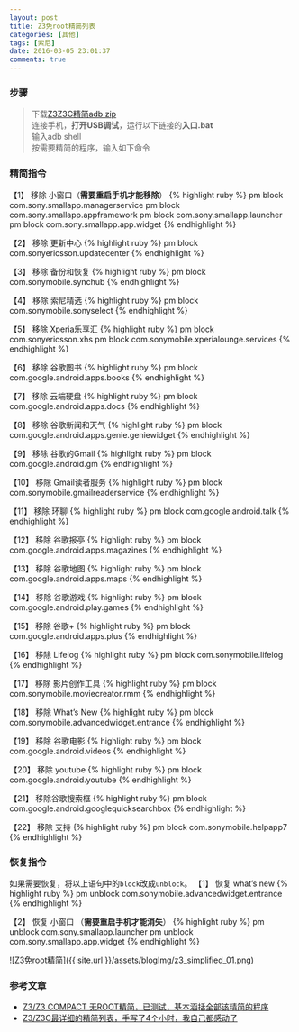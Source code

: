 ```yaml
---
layout: post
title: Z3免root精简列表
categories: [其他]
tags: [索尼]
date: 2016-03-05 23:01:37
comments: true
---
```


### 步骤
> 下载[Z3Z3C精简adb.zip](http://pan.baidu.com/s/1jHQkc0e)  
> 连接手机，**打开USB调试**，运行以下链接的**入口.bat**  
> 输入adb shell  
> 按需要精简的程序，输入如下命令

### 精简指令
【1】 移除 小窗口（**需要重启手机才能移除**）
{% highlight ruby %}
pm block com.sony.smallapp.managerservice
pm block com.sony.smallapp.appframework
pm block com.sony.smallapp.launcher
pm block com.sony.smallapp.app.widget
{% endhighlight %}

【2】 移除 更新中心
{% highlight ruby %}
pm block com.sonyericsson.updatecenter
{% endhighlight %}

【3】 移除 备份和恢复
{% highlight ruby %}
pm block com.sonymobile.synchub
{% endhighlight %}

【4】 移除 索尼精选
{% highlight ruby %}
pm block com.sonymobile.sonyselect
{% endhighlight %}

【5】 移除 Xperia乐享汇
{% highlight ruby %}
pm block com.sonyericsson.xhs
pm block com.sonymobile.xperialounge.services
{% endhighlight %}

【6】 移除 谷歌图书
{% highlight ruby %}
pm block com.google.android.apps.books
{% endhighlight %}

【7】 移除 云端硬盘
{% highlight ruby %}
pm block com.google.android.apps.docs
{% endhighlight %}

【8】 移除 谷歌新闻和天气
{% highlight ruby %}
pm block com.google.android.apps.genie.geniewidget
{% endhighlight %}

【9】 移除 谷歌的Gmail
{% highlight ruby %}
pm block com.google.android.gm
{% endhighlight %}

【10】 移除 Gmail读者服务
{% highlight ruby %}
pm block com.sonymobile.gmailreaderservice
{% endhighlight %}

【11】 移除 环聊
{% highlight ruby %}
pm block com.google.android.talk
{% endhighlight %}

【12】 移除 谷歌报亭
{% highlight ruby %}
pm block com.google.android.apps.magazines
{% endhighlight %}

【13】 移除 谷歌地图
{% highlight ruby %}
pm block com.google.android.apps.maps
{% endhighlight %}

【14】 移除 谷歌游戏
{% highlight ruby %}
pm block com.google.android.play.games
{% endhighlight %}

【15】 移除 谷歌+
{% highlight ruby %}
pm block com.google.android.apps.plus
{% endhighlight %}

【16】 移除 Lifelog
{% highlight ruby %}
pm block com.sonymobile.lifelog
{% endhighlight %}

【17】 移除 影片创作工具
{% highlight ruby %}
pm block com.sonymobile.moviecreator.rmm
{% endhighlight %}

【18】 移除 What’s New
{% highlight ruby %}
pm block com.sonymobile.advancedwidget.entrance
{% endhighlight %}

【19】 移除 谷歌电影
{% highlight ruby %}
pm block com.google.android.videos
{% endhighlight %}

【20】 移除 youtube
{% highlight ruby %}
pm block com.google.android.youtube
{% endhighlight %}

【21】 移除谷歌搜索框
{% highlight ruby %}
pm block com.google.android.googlequicksearchbox
{% endhighlight %}

【22】 移除 支持
{% highlight ruby %}
pm block com.sonymobile.helpapp7
{% endhighlight %}

### 恢复指令
如果需要恢复，将以上语句中的`block`改成`unblock`。
【1】 恢复 what’s new
{% highlight ruby %}
pm unblock com.sonymobile.advancedwidget.entrance
{% endhighlight %}

【2】 恢复 小窗口 （**需要重启手机才能消失**）
{% highlight ruby %}
pm unblock com.sony.smallapp.launcher
pm unblock com.sony.smallapp.app.widget
{% endhighlight %}

![Z3免root精简]({{ site.url }}/assets/blogImg/z3_simplified_01.png)

### 参考文章
* [Z3/Z3 COMPACT 无ROOT精简，已测试，基本涵括全部该精简的程序](http://bbs.gfan.com/android-7729338-1-1.html)
* [Z3/Z3C最详细的精简列表，手写了4个小时，我自己都感动了](http://bbs.gfan.com/android-7744517-1-1.html)
